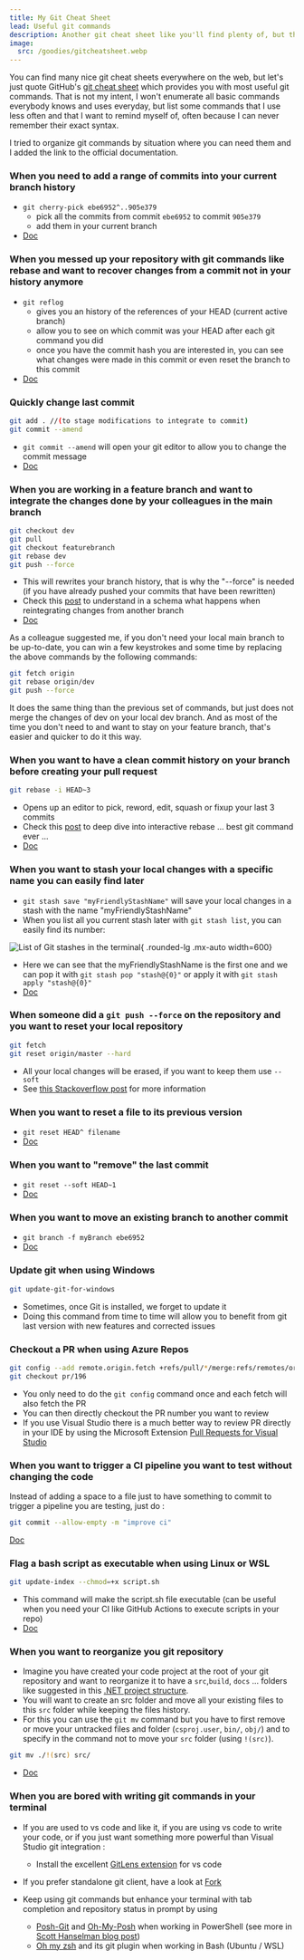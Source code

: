```yaml
---
title: My Git Cheat Sheet
lead: Useful git commands
description: Another git cheat sheet like you'll find plenty of, but this one doesn't list basic commands. Instead it focuses on explaining which less-known git commands you will need depending on the situation you find yourself in. 
image:
  src: /goodies/gitcheatsheet.webp
---
```

You can find many nice git cheat sheets everywhere on the web, but let's just quote GitHub's [git cheat sheet](https://github.github.com/training-kit/downloads/github-git-cheat-sheet.pdf) which provides you with most useful git commands. That is not my intent, I won't enumerate all basic commands everybody knows and uses everyday, but list some commands that I use less often and that I want to remind myself of, often because I can never remember their exact syntax.

I tried to organize git commands by situation where you can need them and I added the link to the official documentation.

### When you need to add a range of commits into your current branch history

- `git cherry-pick ebe6952^..905e379`
  - pick all the commits from commit `ebe6952` to commit `905e379`
  - add them in your current branch
- [Doc](https://git-scm.com/docs/git-cherry-pick)

### When you messed up your repository with git commands like rebase and want to recover changes from a commit not in your history anymore
- `git reflog`
  - gives you an history of the references of your HEAD (current active branch)
  - allow you to see on which commit was your HEAD after each git command you did
  - once you have the commit hash you are interested in, you can see what changes were made in this commit or even reset the branch to this commit
- [Doc](https://git-scm.com/docs/git-reflog)

### Quickly change last commit

```bash 
git add . //(to stage modifications to integrate to commit) 
git commit --amend
```
- `git commit --amend` will open your git editor to allow you to change the commit message
- [Doc](https://git-scm.com/docs/git-commit)

### When you are working in a feature branch and want to integrate the changes done by your colleagues in the main branch
```bash
git checkout dev
git pull
git checkout featurebranch
git rebase dev
git push --force
```
- This will rewrites your branch history, that is why the "--force" is needed (if you have already pushed your commits that have been rewritten)
- Check this [post](https://jeffkreeftmeijer.com/git-rebase/) to understand in a schema what happens when reintegrating changes from another branch
- [Doc](https://git-scm.com/docs/git-rebase)

As a colleague suggested me, if you don't need your local main branch to be up-to-date, you can win a few keystrokes and some time by replacing the above commands by the following commands:
```bash
git fetch origin
git rebase origin/dev
git push --force
```
It does the same thing than the previous set of commands, but just does not merge the changes of dev on your local dev branch. And as most of the time you don't need to and want to stay on your feature branch, that's easier and quicker to do it this way.

### When you want to have a clean commit history on your branch before creating your pull request
```bash
git rebase -i HEAD~3
```
- Opens up an editor to pick, reword, edit, squash or fixup your last 3 commits
- Check this [post](https://delicious-insights.com/en/posts/getting-solid-at-git-rebase-vs-merge/#cleaning-up-your-local-history-before-pushing) to deep dive into interactive rebase ... best git command ever ...
- [Doc](https://git-scm.com/docs/git-rebase)

### When you want to stash your local changes with a specific name you can easily find later
- `git stash save "myFriendlyStashName"` will save your local changes in a stash with the name "myFriendlyStashName"
- When you list all you current stash later with `git stash list`, you can easily find its number:

![List of Git stashes in the terminal](/goodies/gitcheatsheet_console_1.png){ .rounded-lg .mx-auto width=600}

- Here we can see that the myFriendlyStashName is the first one and we can pop it with `git stash pop "stash@{0}"` or apply it with `git stash apply "stash@{0}"`
- [Doc](https://git-scm.com/docs/git-stash#Documentation/git-stash)

### When someone did a `git push --force` on the repository and you want to reset your local repository
```bash
git fetch
git reset origin/master --hard
```
- All your local changes will be erased, if you want to keep them use `--soft`
- See [this Stackoverflow post](https://stackoverflow.com/questions/9813816/git-pull-after-forced-update) for more information

### When you want to reset a file to its previous version
- `git reset HEAD^ filename`
- [Doc](https://git-scm.com/docs/git-reset)

### When you want to "remove" the last commit
- `git reset --soft HEAD~1`
- [Doc](https://git-scm.com/docs/git-reset)


### When you want to move an existing branch to another commit
- `git branch -f myBranch ebe6952`
- [Doc](https://git-scm.com/docs/git-branch)

### Update git when using Windows
```bash
git update-git-for-windows
```
- Sometimes, once Git is installed, we forget to update it
- Doing this command from time to time will allow you to benefit from git last version with new features and corrected issues

### Checkout a PR when using Azure Repos
```bash
git config --add remote.origin.fetch +refs/pull/*/merge:refs/remotes/origin/pr/*
git checkout pr/196 
```
- You only need to do the `git config` command once and each fetch will also fetch the PR
- You can then directly checkout the PR number you want to review
- If you use Visual Studio there is a much better way to review PR directly in your IDE by using the Microsoft Extension [Pull Requests for Visual Studio](https://marketplace.visualstudio.com/items?itemName=VSIDEVersionControlMSFT.pr4vs)

### When you want to trigger a CI pipeline you want to test without changing the code
Instead of adding a space to a file just to have something to commit to trigger a pipeline you are testing, just do :
```bash
git commit --allow-empty -m "improve ci"
```
[Doc](https://git-scm.com/docs/git-commit)

### Flag a bash script as executable when using Linux or WSL
```bash
git update-index --chmod=+x script.sh
```
- This command will make the script.sh file executable (can be useful when you need your CI like GitHub Actions to execute scripts in your repo)
- [Doc](https://git-scm.com/docs/git-update-index)

### When you want to reorganize you git repository
- Imagine you have created your code project at the root of your git repository and want to reorganize it to have a `src`,`build`, `docs` ... folders like suggested in this [.NET project structure](https://gist.github.com/davidfowl/ed7564297c61fe9ab814).
- You will want to create an src folder and move all your existing files to this `src` folder while keeping the files history.
- For this you can use the `git mv` command but you have to first remove or move your untracked files and folder (`csproj.user`, `bin/`, `obj/`) and to specify in the command not to move your `src` folder (using `!(src)`).
```bash
git mv ./!(src) src/
```
- [Doc](https://git-scm.com/docs/git-mv)

### When you are bored with writing git commands in your terminal
- If you are used to vs code and like it, if you are using vs code to write your code, or if you just want something more powerful than Visual Studio git integration :
  - Install the excellent [GitLens extension](https://marketplace.visualstudio.com/items?itemName=eamodio.gitlens) for vs code

- If you prefer standalone git client, have a look at [Fork](https://git-fork.com/)

- Keep using git commands but enhance your terminal with tab completion and repository status in prompt by using
  - [Posh-Git](https://github.com/dahlbyk/posh-git) and [Oh-My-Posh](https://github.com/JanDeDobbeleer/oh-my-posh) when working in PowerShell (see more in [Scott Hanselman blog post](https://www.hanselman.com/blog/HowToMakeAPrettyPromptInWindowsTerminalWithPowerlineNerdFontsCascadiaCodeWSLAndOhmyposh.aspx))
  - [Oh my zsh](https://github.com/robbyrussell/oh-my-zsh) and its git plugin  when working in Bash (Ubuntu / WSL)
